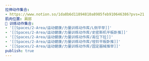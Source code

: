 ```yaml
---
拉伸动作集合:
- https://www.notion.so/1da8b6d11894810a8985feb910646386?pvs=21
肌肉位置: 肩部
🏃 训练动作集合:
- '[[Spaces/2-Area/运动健康/力量训练动作库/L侧平举]]'
- '[[Spaces/2-Area/运动健康/力量训练动作库/史密斯机平板卧推]]'
- '[[Spaces/2-Area/运动健康/力量训练动作库/高位下拉]]'
- '[[Spaces/2-Area/运动健康/力量训练动作库/哑铃平板卧推]]'
- '[[Spaces/2-Area/运动健康/力量训练动作库/固定器械推举]]'
publish: true
---
```

